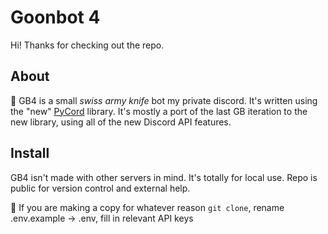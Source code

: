 # Goonbot 4

Hi! Thanks for checking out the repo.

## About

🧰 GB4 is a small *swiss army knife* bot my private discord. It's written using the "new" [PyCord]("https://github.com/Pycord-Development/pycord") library. It's mostly a port of the last GB iteration to the new library, using all of the new Discord API features.

## Install

GB4 isn't made with other servers in mind. It's totally for local use. Repo is public for version control and external help.

📂 If you are making a copy for whatever reason `git clone`, rename .env.example -> .env, fill in relevant API keys

